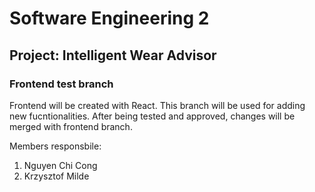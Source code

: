 # Software Engineering 2
## Project: Intelligent Wear Advisor
### Frontend test branch 
Frontend will be created with React. This branch will be used for adding new fucntionalities. After being tested and approved, changes will be merged with frontend branch.

Members responsbile:
1. Nguyen Chi Cong
2. Krzysztof Milde
